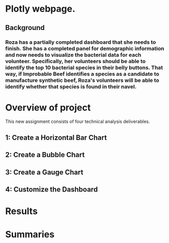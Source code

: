 # Plotly webpage.
## Background
### Roza has a partially completed dashboard that she needs to finish. She has a completed panel for demographic information and now needs to visualize the bacterial data for each volunteer. Specifically, her volunteers should be able to identify the top 10 bacterial species in their belly buttons. That way, if Improbable Beef identifies a species as a candidate to manufacture synthetic beef, Roza's volunteers will be able to identify whether that species is found in their navel.
# Overview of project
This new assignment consists of four technical analysis deliverables. 

## 1: Create a Horizontal Bar Chart
## 2: Create a Bubble Chart
## 3: Create a Gauge Chart
## 4: Customize the Dashboard
# Results

# Summaries 


